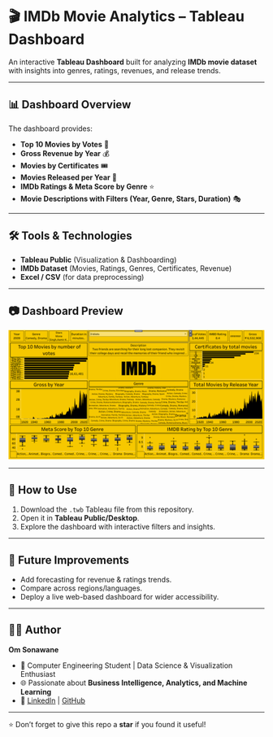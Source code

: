 # 🎬 IMDb Movie Analytics – Tableau Dashboard  

An interactive **Tableau Dashboard** built for analyzing **IMDb movie dataset** with insights into genres, ratings, revenues, and release trends.  

---

## 📊 Dashboard Overview  
The dashboard provides:  
- **Top 10 Movies by Votes** 📌  
- **Gross Revenue by Year** 💰  
- **Movies by Certificates** 🎟️  
- **Movies Released per Year** 📅  
- **IMDb Ratings & Meta Score by Genre** ⭐  
- **Movie Descriptions with Filters (Year, Genre, Stars, Duration)** 🎭  

---

## 🛠️ Tools & Technologies  
- **Tableau Public** (Visualization & Dashboarding)  
- **IMDb Dataset** (Movies, Ratings, Genres, Certificates, Revenue)  
- **Excel / CSV** (for data preprocessing)  

---

## 📷 Dashboard Preview  
![Dashboard Screenshot](https://github.com/OmSonawane-360/-IMDb-Movie-Analytics-Tableau-Dashboard/blob/main/Worksheet%20Screenshot/IMDB_Dashboard.png)  

---

## 🚀 How to Use  
1. Download the `.twb` Tableau file from this repository.  
2. Open it in **Tableau Public/Desktop**.  
3. Explore the dashboard with interactive filters and insights.  

---

## 🔮 Future Improvements  
- Add forecasting for revenue & ratings trends.  
- Compare across regions/languages.  
- Deploy a live web-based dashboard for wider accessibility.  

---

## 👨‍💻 Author  
**Om Sonawane**  
- 💼 Computer Engineering Student | Data Science & Visualization Enthusiast  
- 🌐 Passionate about **Business Intelligence, Analytics, and Machine Learning**  
- 🔗 [LinkedIn](https://www.linkedin.com/in/om-sonawane360/) | [GitHub](https://github.com/OmSonawane-360)  

---
⭐ Don’t forget to give this repo a **star** if you found it useful!
